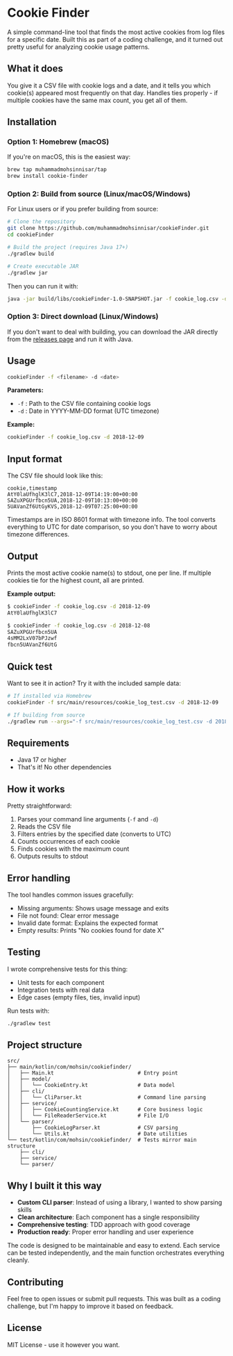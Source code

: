 # Cookie Finder

A simple command-line tool that finds the most active cookies from log files for a specific date. Built this as part of a coding challenge, and it turned out pretty useful for analyzing cookie usage patterns.

## What it does

You give it a CSV file with cookie logs and a date, and it tells you which cookie(s) appeared most frequently on that day. Handles ties properly - if multiple cookies have the same max count, you get all of them.

## Installation

### Option 1: Homebrew (macOS)

If you're on macOS, this is the easiest way:

```bash
brew tap muhammadmohsinnisar/tap
brew install cookie-finder
```

### Option 2: Build from source (Linux/macOS/Windows)

For Linux users or if you prefer building from source:

```bash
# Clone the repository
git clone https://github.com/muhammadmohsinnisar/cookieFinder.git
cd cookieFinder

# Build the project (requires Java 17+)
./gradlew build

# Create executable JAR
./gradlew jar
```

Then you can run it with:
```bash
java -jar build/libs/cookieFinder-1.0-SNAPSHOT.jar -f cookie_log.csv -d 2018-12-09
```

### Option 3: Direct download (Linux/Windows)

If you don't want to deal with building, you can download the JAR directly from the [releases page](https://github.com/muhammadmohsinnisar/cookieFinder/releases) and run it with Java.

## Usage

```bash
cookieFinder -f <filename> -d <date>
```

**Parameters:**
- `-f` : Path to the CSV file containing cookie logs
- `-d` : Date in YYYY-MM-DD format (UTC timezone)

**Example:**
```bash
cookieFinder -f cookie_log.csv -d 2018-12-09
```

## Input format

The CSV file should look like this:
```csv
cookie,timestamp
AtY0laUfhglK3lC7,2018-12-09T14:19:00+00:00
SAZuXPGUrfbcn5UA,2018-12-09T10:13:00+00:00
5UAVanZf6UtGyKVS,2018-12-09T07:25:00+00:00
```

Timestamps are in ISO 8601 format with timezone info. The tool converts everything to UTC for date comparison, so you don't have to worry about timezone differences.

## Output

Prints the most active cookie name(s) to stdout, one per line. If multiple cookies tie for the highest count, all are printed.

**Example output:**
```bash
$ cookieFinder -f cookie_log.csv -d 2018-12-09
AtY0laUfhglK3lC7

$ cookieFinder -f cookie_log.csv -d 2018-12-08
SAZuXPGUrfbcn5UA
4sMM2LxV07bPJzwf
fbcn5UAVanZf6UtG
```

## Quick test

Want to see it in action? Try it with the included sample data:

```bash
# If installed via Homebrew
cookieFinder -f src/main/resources/cookie_log_test.csv -d 2018-12-09

# If building from source
./gradlew run --args="-f src/main/resources/cookie_log_test.csv -d 2018-12-09"
```

## Requirements

- Java 17 or higher
- That's it! No other dependencies

## How it works

Pretty straightforward:
1. Parses your command line arguments (`-f` and `-d`)
2. Reads the CSV file
3. Filters entries by the specified date (converts to UTC)
4. Counts occurrences of each cookie
5. Finds cookies with the maximum count
6. Outputs results to stdout

## Error handling

The tool handles common issues gracefully:
- Missing arguments: Shows usage message and exits
- File not found: Clear error message
- Invalid date format: Explains the expected format
- Empty results: Prints "No cookies found for date X"

## Testing

I wrote comprehensive tests for this thing:
- Unit tests for each component
- Integration tests with real data
- Edge cases (empty files, ties, invalid input)

Run tests with:
```bash
./gradlew test
```

## Project structure

```
src/
├── main/kotlin/com/mohsin/cookiefinder/
│   ├── Main.kt                           # Entry point
│   ├── model/
│   │   └── CookieEntry.kt                # Data model
│   ├── cli/
│   │   └── CliParser.kt                  # Command line parsing
│   ├── service/
│   │   ├── CookieCountingService.kt      # Core business logic
│   │   └── FileReaderService.kt          # File I/O
│   └── parser/
│       ├── CookieLogParser.kt            # CSV parsing
│       └── Utils.kt                      # Date utilities
└── test/kotlin/com/mohsin/cookiefinder/  # Tests mirror main structure
    ├── cli/
    ├── service/
    └── parser/
```

## Why I built it this way

- **Custom CLI parser**: Instead of using a library, I wanted to show parsing skills
- **Clean architecture**: Each component has a single responsibility
- **Comprehensive testing**: TDD approach with good coverage
- **Production ready**: Proper error handling and user experience

The code is designed to be maintainable and easy to extend. Each service can be tested independently, and the main function orchestrates everything cleanly.

## Contributing

Feel free to open issues or submit pull requests. This was built as a coding challenge, but I'm happy to improve it based on feedback.

## License

MIT License - use it however you want.